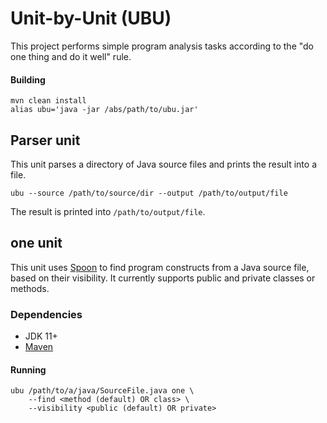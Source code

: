 # Unit-by-Unit (UBU)
This project performs simple program analysis tasks according to the "do one thing and do it well" rule. 

#### Building
```
mvn clean install
alias ubu='java -jar /abs/path/to/ubu.jar'
```

## Parser unit
This unit parses a directory of Java source files and prints the result into a file.
```
ubu --source /path/to/source/dir --output /path/to/output/file
```

The result is printed into `/path/to/output/file`.

## one unit

This unit uses [Spoon](https://spoon.gforge.inria.fr/) to find program constructs from a Java source file, based on their visibility.
It currently supports public and private classes or methods.

### Dependencies
- JDK 11+
- [Maven](https://maven.apache.org/)

#### Running

```
ubu /path/to/a/java/SourceFile.java one \
    --find <method (default) OR class> \
    --visibility <public (default) OR private>
  ```
